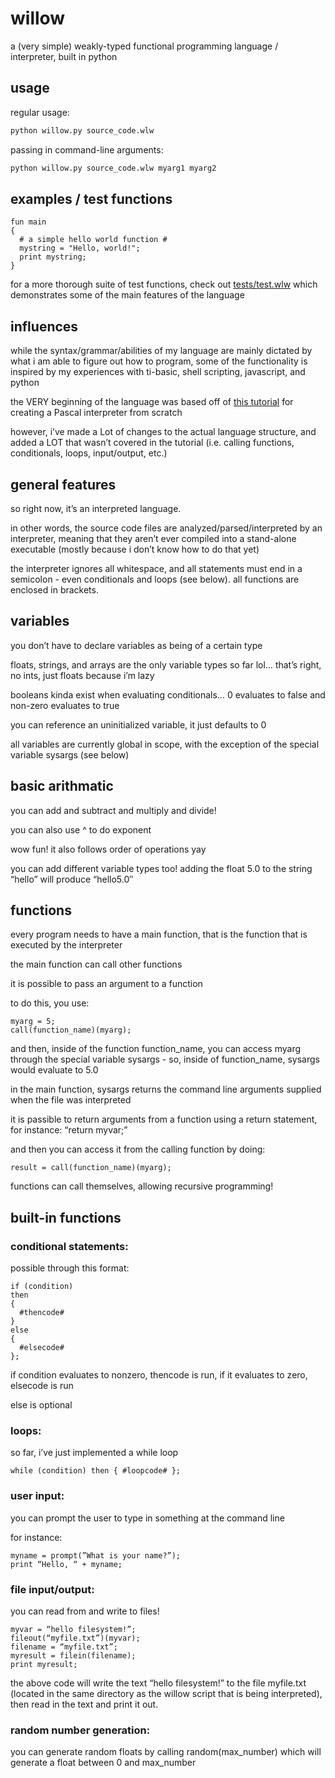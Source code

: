 # willow
a (very simple) weakly-typed functional programming language / interpreter, built in python

## usage
regular usage:
```bash
python willow.py source_code.wlw
```

passing in command-line arguments:
```bash
python willow.py source_code.wlw myarg1 myarg2
```

## examples / test functions

```
fun main
{
  # a simple hello world function #
  mystring = "Hello, world!";
  print mystring;
}
```

for a more thorough suite of test functions, check out
[tests/test.wlw](https://github.com/weepingwitch/willow/blob/master/tests/test.wlw) which demonstrates some of the main features of the language

## influences
while the syntax/grammar/abilities of my language are mainly dictated by what i am able to figure out how to program, some of the functionality is inspired by my experiences with ti-basic, shell scripting, javascript, and python

the VERY beginning of the language was based off of [this tutorial](https://ruslanspivak.com/lsbasi-part1/) for creating a Pascal interpreter from scratch

however, i’ve made a Lot of changes to the actual language structure, and added a LOT that wasn’t covered in the tutorial (i.e. calling functions, conditionals, loops, input/output, etc.)

## general features

so right now, it’s an interpreted language.

in other words, the source code files are analyzed/parsed/interpreted by an interpreter, meaning that they aren’t ever compiled into a stand-alone executable (mostly because i don’t know how to do that yet)

the interpreter ignores all whitespace, and all statements must end in a semicolon - even conditionals and loops (see below). all functions are enclosed in brackets.

## variables

you don’t have to declare variables as being of a certain type

floats, strings, and arrays are the only variable types so far lol… that’s right, no ints, just floats because i’m lazy

booleans kinda exist when evaluating conditionals… 0 evaluates to false and non-zero evaluates to true

you can reference an uninitialized variable, it just defaults to 0

all variables are currently global in scope, with the exception of the special variable sysargs (see below)

## basic arithmatic

you can add and subtract and multiply and divide!

you can also use ^ to do exponent

wow fun! it also follows order of operations yay

you can add different variable types too! adding the float 5.0 to the string “hello” will produce “hello5.0″

## functions

every program needs to have a main function, that is the function that is executed by the interpreter

the main function can call other functions

it is possible to pass an argument to a function

to do this, you use:
```
myarg = 5;
call(function_name)(myarg);
```
and then, inside of the function function_name, you can access myarg through the special variable sysargs - so, inside of function_name, sysargs would evaluate to 5.0

in the main function, sysargs returns the command line arguments supplied when the file was interpreted

it is passible to return arguments from a function using a return statement, for instance: “return myvar;”

and then you can access it from the calling function by doing:
```
result = call(function_name)(myarg);
```
functions can call themselves, allowing recursive programming!

## built-in functions
### conditional statements:
possible through this format:
```
if (condition)
then
{
  #thencode#
}
else
{
  #elsecode#
};
```
if condition evaluates to nonzero, thencode is run, if it evaluates to zero, elsecode is run

else is optional

### loops:

so far, i’ve just implemented a while loop

```
while (condition) then { #loopcode# };
```

### user input:

you can prompt the user to type in something at the command line

for instance:
```
myname = prompt(”What is your name?”);
print “Hello, “ + myname;
```

### file input/output:

you can read from and write to files!
```
myvar = “hello filesystem!”;
fileout(“myfile.txt”)(myvar);
filename = “myfile.txt”;
myresult = filein(filename);
print myresult;
```
the above code will write the text “hello filesystem!” to the file myfile.txt (located in the same directory as the willow script that is being interpreted), then read in the text and print it out.

### random number generation:

you can generate random floats by calling random(max_number) which will generate a float between 0 and max_number
